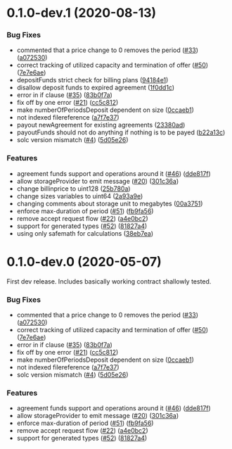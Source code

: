 <a name="0.1.0-dev.1"></a>
# 0.1.0-dev.1 (2020-08-13)


### Bug Fixes

* commented that a price change to 0 removes the period ([#33](https://github.com/rsksmart/rif-marketplace-storage/issues/33)) ([a072530](https://github.com/rsksmart/rif-marketplace-storage/commit/a072530))
* correct tracking of utilized capacity and termination of offer ([#50](https://github.com/rsksmart/rif-marketplace-storage/issues/50)) ([7e7e6ae](https://github.com/rsksmart/rif-marketplace-storage/commit/7e7e6ae))
* depositFunds strict check for billing plans ([94184e1](https://github.com/rsksmart/rif-marketplace-storage/commit/94184e1))
* disallow deposit funds to expired agreement ([1f0dd1c](https://github.com/rsksmart/rif-marketplace-storage/commit/1f0dd1c))
* error in if clause ([#35](https://github.com/rsksmart/rif-marketplace-storage/issues/35)) ([83b0f7a](https://github.com/rsksmart/rif-marketplace-storage/commit/83b0f7a))
* fix off by one error ([#21](https://github.com/rsksmart/rif-marketplace-storage/issues/21)) ([cc5c812](https://github.com/rsksmart/rif-marketplace-storage/commit/cc5c812))
* make numberOfPeriodsDeposit dependent on size ([0ccaeb1](https://github.com/rsksmart/rif-marketplace-storage/commit/0ccaeb1))
* not indexed filereference ([a7f7e37](https://github.com/rsksmart/rif-marketplace-storage/commit/a7f7e37))
* payout newAgreement for existing agreements ([23380ad](https://github.com/rsksmart/rif-marketplace-storage/commit/23380ad))
* payoutFunds should not do anything if nothing is to be payed ([b22a13c](https://github.com/rsksmart/rif-marketplace-storage/commit/b22a13c))
* solc version mismatch ([#4](https://github.com/rsksmart/rif-marketplace-storage/issues/4)) ([5d05e26](https://github.com/rsksmart/rif-marketplace-storage/commit/5d05e26))


### Features

* agreement funds support and operations around it ([#46](https://github.com/rsksmart/rif-marketplace-storage/issues/46)) ([dde817f](https://github.com/rsksmart/rif-marketplace-storage/commit/dde817f))
* allow storageProvider to emit message ([#20](https://github.com/rsksmart/rif-marketplace-storage/issues/20)) ([301c36a](https://github.com/rsksmart/rif-marketplace-storage/commit/301c36a))
* change billinprice to uint128 ([25b780a](https://github.com/rsksmart/rif-marketplace-storage/commit/25b780a))
* change sizes variables to uint64 ([2a93a9e](https://github.com/rsksmart/rif-marketplace-storage/commit/2a93a9e))
* changing comments about storage unit to megabytes ([00a3751](https://github.com/rsksmart/rif-marketplace-storage/commit/00a3751))
* enforce max-duration of period ([#51](https://github.com/rsksmart/rif-marketplace-storage/issues/51)) ([fb9fa56](https://github.com/rsksmart/rif-marketplace-storage/commit/fb9fa56))
* remove accept request flow ([#22](https://github.com/rsksmart/rif-marketplace-storage/issues/22)) ([a4e0bc2](https://github.com/rsksmart/rif-marketplace-storage/commit/a4e0bc2))
* support for generated types ([#52](https://github.com/rsksmart/rif-marketplace-storage/issues/52)) ([81827a4](https://github.com/rsksmart/rif-marketplace-storage/commit/81827a4))
* using only safemath for calculations ([38eb7ea](https://github.com/rsksmart/rif-marketplace-storage/commit/38eb7ea))



<a name="0.1.0-dev.0"></a>
# 0.1.0-dev.0 (2020-05-07)

First dev release. Includes basically working contract shallowly tested. 

### Bug Fixes

* commented that a price change to 0 removes the period ([#33](https://github.com/rsksmart/rif-marketplace-storage/issues/33)) ([a072530](https://github.com/rsksmart/rif-marketplace-storage/commit/a072530))
* correct tracking of utilized capacity and termination of offer ([#50](https://github.com/rsksmart/rif-marketplace-storage/issues/50)) ([7e7e6ae](https://github.com/rsksmart/rif-marketplace-storage/commit/7e7e6ae))
* error in if clause ([#35](https://github.com/rsksmart/rif-marketplace-storage/issues/35)) ([83b0f7a](https://github.com/rsksmart/rif-marketplace-storage/commit/83b0f7a))
* fix off by one error ([#21](https://github.com/rsksmart/rif-marketplace-storage/issues/21)) ([cc5c812](https://github.com/rsksmart/rif-marketplace-storage/commit/cc5c812))
* make numberOfPeriodsDeposit dependent on size ([0ccaeb1](https://github.com/rsksmart/rif-marketplace-storage/commit/0ccaeb1))
* not indexed filereference ([a7f7e37](https://github.com/rsksmart/rif-marketplace-storage/commit/a7f7e37))
* solc version mismatch ([#4](https://github.com/rsksmart/rif-marketplace-storage/issues/4)) ([5d05e26](https://github.com/rsksmart/rif-marketplace-storage/commit/5d05e26))


### Features

* agreement funds support and operations around it ([#46](https://github.com/rsksmart/rif-marketplace-storage/issues/46)) ([dde817f](https://github.com/rsksmart/rif-marketplace-storage/commit/dde817f))
* allow storageProvider to emit message ([#20](https://github.com/rsksmart/rif-marketplace-storage/issues/20)) ([301c36a](https://github.com/rsksmart/rif-marketplace-storage/commit/301c36a))
* enforce max-duration of period ([#51](https://github.com/rsksmart/rif-marketplace-storage/issues/51)) ([fb9fa56](https://github.com/rsksmart/rif-marketplace-storage/commit/fb9fa56))
* remove accept request flow ([#22](https://github.com/rsksmart/rif-marketplace-storage/issues/22)) ([a4e0bc2](https://github.com/rsksmart/rif-marketplace-storage/commit/a4e0bc2))
* support for generated types ([#52](https://github.com/rsksmart/rif-marketplace-storage/issues/52)) ([81827a4](https://github.com/rsksmart/rif-marketplace-storage/commit/81827a4))

